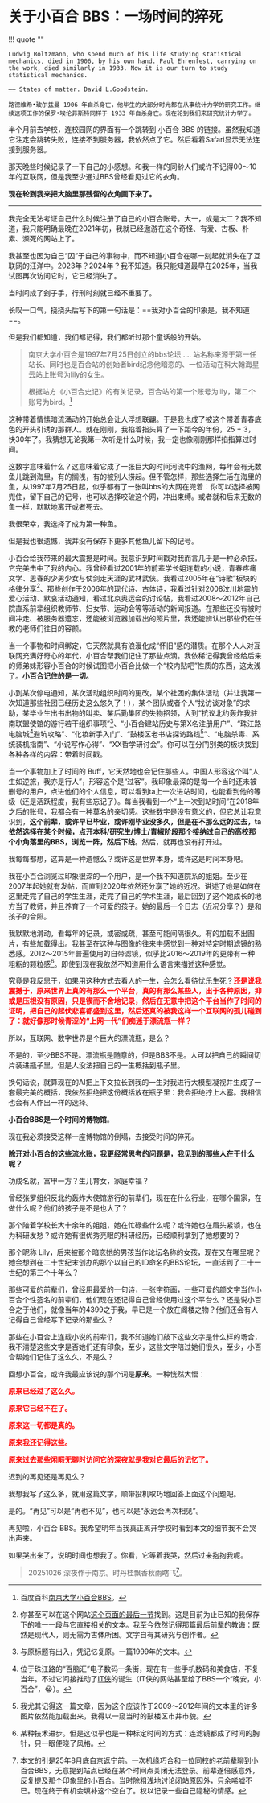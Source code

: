 # 关于小百合 BBS：一场时间的猝死

!!! quote ""

    Ludwig Boltzmann, who spend much of his life studying statistical mechanics, died in 1906, by his own hand. Paul Ehrenfest, carrying on the work, died similarly in 1933. Now it is our turn to study statistical mechanics.
    
    —— States of matter. David L.Goodstein.

    路德维希•玻尔兹曼 1906 年自杀身亡，他毕生的大部分时光都在从事统计力学的研究工作。继续这项工作的保罗•埃伦菲斯特同样于 1933 年自杀身亡。现在轮到我们来研究统计力学了。

半个月前去学校，连校园网的界面有一个跳转到 小百合 BBS 的链接。虽然我知道它注定会跳转失败，连接不到服务器，我依然点了它。然后看着Safari显示无法连接到服务器。

那天晚些时候记录了一下自己的小感想。和我一样的同龄人们或许不记得00～10年的互联网，但是我至少通过BBS曾经看见过它的衣角。

**现在轮到我来把大脑里那残留的衣角画下来了。**

----

我完全无法考证自己什么时候注册了自己的小百合账号。大一，或是大二？我不知道，我只能明确最晚在2021年初，我就已经遨游在这个奇怪、有爱、古板、朴素、濒死的网站上了。

我甚至也因为自己“囚”于自己的事物中，而不知道小百合在哪一刻起就消失在了互联网的汪洋中。2023年？2024年？我不知道。我只能知道最早在2025年，当我试图再次访问它时，它已经消失了。

当时间成了刽子手，行刑时刻就已经不重要了。

长叹一口气，挠挠头后写下的第一句话是：==我对小百合的印象是，我不知道==。

但是我们都知道，我们都记得，我们都听过那个童话般的开始。

> 南京大学小百合是1997年7月25日创立的bbs论坛 .... 站名称来源于第一任站长、同时也是百合站的创始者bird纪念他暗恋的、一位活动在科大翰海星云站上账号为lily的女生。
> 
> 根据站方《小百合史记》的有关记录，百合站的第一个账号为lily，第二个账号为bird。[^1]



这种带着情愫暗流涌动的开始总会让人浮想联翩。于是我也成了被这个带着青春底色的开头引诱的那群人。就在刚刚，我掐着指头算了一下距今的年份，25 + 3，快30年了。我猜想无论我第一次听是什么时候，我一定也像刚刚那样掐指算过时间。

这数字意味着什么？这意味着它成了一张巨大的时间河流中的渔网，每年会有无数鱼儿跳到海里，有的搁浅，有的被别人捞起。但不管怎样，那些选择生活在海里的鱼，从1997年7月25日起，似乎都有了一张叫bbs的大网在兜着：你可以选择被网兜住，留下自己的记号，也可以选择咬破这个网，冲出束缚。或者就和后来无数的鱼一样，默默地离开或者死去。

我很荣幸，我选择了成为第一种鱼。

但是我也很遗憾，我并没有保存下更多其他鱼儿留下的记号。

小百合给我带来的最大震撼是时间。我意识到时间戳对我而言几乎是一种必杀技。它完美击中了我的内心。我曾经看过2001年的前辈学长姐连载的小说，青春疼痛文学、思春的少男少女与仗剑走天涯的武林武侠。我看过2005年在“诗歌”板块的格律分享[^2]、那些创作于2006年的现代诗、古体诗，我看过针对2008汶川地震的爱心活动、默哀活动通知，看过北京奥运会的讨论帖，我看过2008～2012年自己院直系前辈组织教师节、妇女节、运动会等等活动的新闻报道。在那些还没有被时间冲走、被服务器遗忘，还能被浏览器加载出的照片里，我还能辨认出那些仍在任教的老师们往日的容颜。

当一个事物和时间绑定，它天然就具有浪漫化成“怀旧”感的潜质。在那个人人对互联网充满好奇心的年代，小百合帮我们记住了那些点滴。我依稀记得我曾经给后来的师弟妹形容小百合的时候试图把小百合比做一个“校内贴吧”性质的东西，这太浅了。**小百合记住的是一切。**

小到某次停电通知，某次活动组织时间的更改，某个社团的集体活动（并让我第一次知道那些社团已经历史这么悠久了！），某个团队或者个人“找访谈对象”的求助，某毕业生出书出物的叫卖、某后勤集团的失物招领，大到“抗议北约轰炸我驻南联盟使馆的游行若干组织事项”[^3]、“小百合建站历史与第X名注册用户”、“珠江路电脑城[^4]避坑攻略”、“化妆新手入门”、“鼓楼区老书店探访路线[^5]”、“电脑杀毒、系统装机指南”、“小说写作心得”、“XX哲学研讨会”。你可以在分门别类的板块找到各种各样的内容：带着时间戳。


当一个事物加上了时间的 Buff，它天然地也会记住那些人。中国人形容这个叫“人生如逆旅，我亦是行人”，形容这个是“过客”。我印象最深的是每一个当时还未被删号的用户，点进他们的个人信息，可以看到ta上一次进站时间，也能看到他的等级（还是活跃程度，我有些忘记了）。每当我看到一个“上一次到站时间”在2018年之后的账号，我都会有一种莫名的亲切感。这些数字是没有意义的，但它总让我意识到，**这个前辈，或许早已毕业，或许刚毕业没多久，但是在不那么远的过去，ta依然选择在某个时候，点开本科/研究生/博士/青椒阶段那个接纳过自己的高校那个小角落里的BBS，浏览一阵，然后下线**。然后，就再也没有打开过。

我每每都想，这算是一种遗憾么？或许这是世界本身，或许这是时间本身吧。

我在小百合浏览过印象很深的一个用户，是一个我不知道院系的姐姐。至少在2007年起她就有发帖，而直到2020年依然还分享了她的近况。讲述了她是如何在这里走完了自己的学生生涯，走完了自己的学术生涯，最后回到了这个她成长的地方当了教师，并且养育了一个可爱的孩子。她的最后一个日志（近况分享？）是和孩子的合照。

我默默地滑动，看每年的记录，或密或疏，甚至可能间隔很久。有的加载不出图片，有些加载得出。我甚至在这种与图像的往来中感觉到一种对特定时期滤镜的熟悉感。2012～2015年普遍使用的自带滤镜，似乎比2016～2019年的更带有一种粗粝的颗粒感[^6]。即使到现在我依然不知道用什么语言来描述这种感觉。

究竟是我反思于，如果用这种方式去看人的一生，会怎么看待忧乐生死？<span style="color:red;font-weight:bold">还是说我震撼于，原来世界上真的有那么一个平台，真的有那么某些人，出于各种原因，抑或是压根没有原因，只是锲而不舍地记录，然后在无意中把这个平台当作了时间的证明，把自己的起伏悲喜都盛到这里，然后还真的被我这样一个互联网的孤儿碰到了：就好像那时候青涩的“上网一代”们痴迷于漂流瓶一样？</span>

所以，互联网、数字世界是个巨大的漂流瓶，是么？

不是的，至少BBS不是。漂流瓶是随意的，但是BBS不是。人可以把自己的瞬间切片装进瓶子里，但是人没法把自己的一生概括到瓶子里。

换句话说，就算现在的AI把上下文拉长到我的一生对我进行大模型凝视并生成了一套最完美的概括，我依然拒绝把这份概括放在瓶子里：我会拒绝拧上木塞。我相信也会有人作出一样的选择。

**小百合BBS是一个时间的博物馆**。

现在我必须接受这样一座博物馆的倒塌，去接受时间的猝死。

**除开对小百合的这些流水账，我更经常思考的问题是，我见到的那些人在干什么呢？** 

功成名就，富甲一方？生儿育女，家庭幸福？

曾经张罗组织反北约轰炸大使馆游行的前辈们，现在在什么行业，在哪个国家，在做什么呢？他们的孩子是不是也大了？

那个陪着学校长大十余年的姐姐，她在忙碌些什么呢？或许她也在眉头紧锁，也在为科研发愁？或许她有很优秀亮眼的科研经历，已经顺利拿到了她想要的？

那个昵称 Lily，后来被那个暗恋她的男孩当作论坛名称的女孩，现在又在哪里呢？她会想到在二十世纪末创办的那个以自己的ID命名的BBS论坛，一直活到了二十一世纪的第三个十年么？

那些可爱的前辈们，曾经用最爱的一句诗，一张字符画，一些可爱的颜文字当作小百合个性签名的前辈们，他们现在还记得自己曾经使用过这个平台么？还是说小百合之于他们，就像当年的4399之于我，早已是一个放在阁楼之物？他们还会有人记得自己曾经写下记录的那些么？

那些在小百合上连载小说的前辈们，我不知道她们敲下这些文字是什么样的场合，我不清楚这些文字是否她们还有印象，至少，这些文字陪过她们很久，至少，小百合帮她们记住了这么久，不是么？

回想小百合，或许我最应该说的那个词是**原来**。一种恍然大悟：

<span style="color:red;font-weight:bold">原来已经过了这么久。</span>

<span style="color:red;font-weight:bold">原来它已经不在了。</span>

<span style="color:red;font-weight:bold">原来这一切都是真的。</span>

<span style="color:red;font-weight:bold">原来我还记得这些。</span>

<span style="color:red;font-weight:bold">原来过去那些闲暇无聊时访问它的深夜就是我对它最后的记忆了。</span>

迟到的再见还是再见么？

我想我写了这么多，就用这篇文字，顺带投机取巧地回答上面这个问题吧。

是的。“再见”可以是“再也不见”，也可以是“永远会再次相见”。

再见啦，小百合 BBS。我希望明年当我真正离开学校时看到本文的细节我不会哭出声来。

如果哭出来了，说明时间也想我了。你看，它等着我哭，然后过来抱抱我呢。

> 20251026 深夜作于南京。时丹桂飘香秋雨瞎飞[^7]。


[^1]: 百度百科[南京大学小百合BBS](https://baike.baidu.com/item/南京大学小百合BBS/8962988)。
[^2]: 你甚至可以在这个网站[这个页面的最后一节](../Poems/ClassicChinese_shi.md)找到。这是目前为止已知的我保存下的唯一一段与它直接相关的文本。我至今依然记得那篇最后前辈的教诲：既然是现代人，则无需为古体所困。文字自有其研究与创作者。
[^3]: 与原标题有出入，凭记忆复原。一篇1999年的文本。
[^4]: 位于珠江路的“百脑汇”电子数码一条街，现在有一些手机数码和美食店，不复当年。不过它间接推动了[IT侠](https://itxia.club/introduction)的诞生（IT侠的网站甚至给了BBS一个“晚安，小百合”，😭）。
[^5]: 我尤其记得这一篇文章，因为这个应该作于2009～2012年间的文本里的许多图片依然能加载出来，我得以一窥当时的鼓楼区市井市貌。
[^6]: 某种技术进步。但是这似乎也是一种标定时间的方式：连滤镜都成了时间的胸针，只一眼便晓了风格。
[^7]: 本文的引是25年8月底自京返宁前。一次机缘巧合和一位同校的老前辈聊到小百合BBS，无意提到站点已经在某个时间点关闭无法登录。前辈遂倍感意外，反复提及那个印象里的小百合。当时除粗浅地讨论闭站原因外，只余唏嘘不已。现在终于有机会填补这个空白了。权以记录一些自己隐秘的情感。